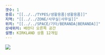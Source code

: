 ```yaml
---
갯수: 1
종류: "[[../../TYPES/생활용품|생활용품]]"
지역: "[[../../ZONE/사무실|사무실]]"
위치: "[[../../SPACE/기타/BERANDA|BERANDA]]"
상세위치: 베란다 오른쪽 공간
설명: KIRKLAND 상품 12개입
---
```

![](http://192.168.50.22/devices/240607_IMG_0173.jpg)
